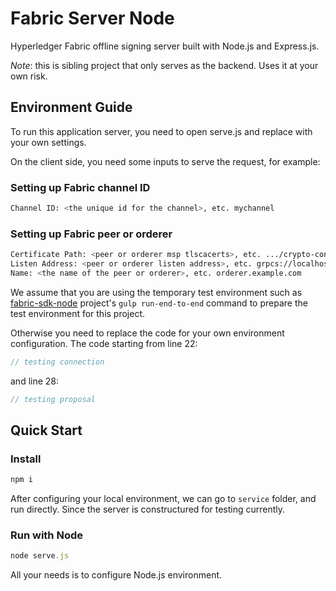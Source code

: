 # Fabric Server Node

Hyperledger Fabric offline signing server built with Node.js and Express.js.

*Note*: this is sibling project that only serves as the backend. Uses it at your own risk.

## Environment Guide

To run this application server, you need to open serve.js and replace with your own settings.

On the client side, you need some inputs to serve the request, for example:

### Setting up Fabric channel ID

```bash
Channel ID: <the unique id for the channel>, etc. mychannel
```

### Setting up Fabric peer or orderer

```bash
Certificate Path: <peer or orderer msp tlscacerts>, etc. .../crypto-config/ordererOrganizations/example.com/orderers/orderer.example.com/msp/tlscacerts/tlsca.example.com-cert.pem
Listen Address: <peer or orderer listen address>, etc. grpcs://localhost:7050
Name: <the name of the peer or orderer>, etc. orderer.example.com
```

We assume that you are using the temporary test environment such as [fabric-sdk-node](https://github.com/hyperledger/fabric-sdk-node/tree/master) project's `gulp run-end-to-end` command to prepare the test environment for this project.

Otherwise you need to replace the code for your own environment configuration. The code starting from line 22:

```javascript
// testing connection
```

and line 28:

```javascript
// testing proposal
```

## Quick Start

### Install

```javascript
npm i
```

After configuring your local environment, we can go to `service` folder, and run directly. Since the server is constructured for testing currently.

### Run with Node

```javascript
node serve.js
```

All your needs is to configure Node.js environment.

